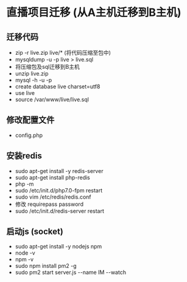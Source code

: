 # 直播项目迁移 (从A主机迁移到B主机)

## 迁移代码
* zip -r live.zip live/*  (将代码压缩至包中)
* mysqldump -u -p live > live.sql
* 将压缩包及sql迁移到B主机
* unzip live.zip
* mysql -h -u -p
* create database live charset=utf8
* use live
* source /var/www/live/live.sql

## 修改配置文件
* config.php

## 安装redis
* sudo apt-get install -y redis-server
* sudo apt-get install php-redis
* php -m
* sudo /etc/init.d/php7.0-fpm restart
* sudo vim /etc/redis/redis.conf
* 修改 requirepass password
* sudo /etc/init.d/redis-server restart

## 启动js (socket)
* sudo apt-get install -y nodejs npm
* node -v
* npm -v
* sudo npm install pm2 -g
* sudo pm2 start server.js --name IM --watch